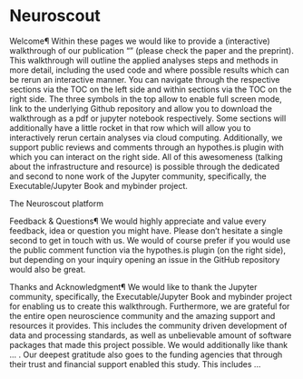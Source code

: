 # Neuroscout

Welcome¶
Within these pages we would like to provide a (interactive) walkthrough of our publication “” (please check the paper and the preprint). This walkthrough will outline the applied analyses steps and methods in more detail, including the used code and where possible results which can be rerun an interactive manner. You can navigate through the respective sections via the TOC on the left side and within sections via the TOC on the right side. The three symbols in the top allow to enable full screen mode, link to the underlying Github repository and allow you to download the walkthrough
as a pdf or jupyter notebook respectively. Some sections will additionally have a little rocket in that row which will allow you to interactively rerun certain analyses via cloud computing. Additionally, we support public reviews and comments through an hypothes.is plugin with which you can interact on the right side. All of this awesomeness (talking about the infrastructure and resource) is possible through the dedicated and second to none work of the Jupyter community, specifically, the Executable/Jupyter Book and mybinder project.

The Neuroscout platform


Feedback & Questions¶
We would highly appreciate and value every feedback, idea or question you might have. Please don’t hesitate a single second to get in touch with us. We would of course prefer if you would use the public comment function via the hypothes.is plugin (on the right side), but depending on your inquiry opening an issue in the GitHub repository would also be great.

Thanks and Acknowledgment¶
We would like to thank the Jupyter community, specifically, the Executable/Jupyter Book and mybinder project for enabling us to create this walkthrough. Furthermore, we are grateful for the entire open neuroscience community and the amazing support and resources it provides. This includes the community driven development of data and processing standards, as well as unbelievable amount of software packages that made this project possible. We would additionally like thank ... . Our deepest gratitude also goes to the funding agencies that through their trust and financial support enabled this study. This includes …

